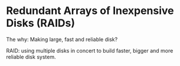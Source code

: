 # Redundant Arrays of Inexpensive Disks (RAIDs)

The why: Making large, fast and reliable disk?

RAID: using multiple disks in concert to build faster, bigger and more reliable disk system. 
